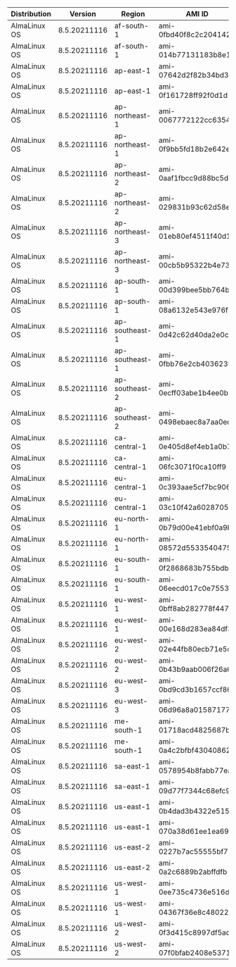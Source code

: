 Distribution|Version|Region|AMI ID|Arch
-|-|-|-|-
AlmaLinux OS |8.5.20211116 |af-south-1 |ami-0fbd40f8c2c204142 |x86_64
AlmaLinux OS |8.5.20211116 |af-south-1 |ami-014b77131183b8e19 |aarch64
AlmaLinux OS |8.5.20211116 |ap-east-1 |ami-07642d2f82b34bd37 |x86_64
AlmaLinux OS |8.5.20211116 |ap-east-1 |ami-0f161728ff92f0d1d |aarch64
AlmaLinux OS |8.5.20211116 |ap-northeast-1 |ami-0067772122cc63542 |x86_64
AlmaLinux OS |8.5.20211116 |ap-northeast-1 |ami-0f9bb5fd18b2e642e |aarch64
AlmaLinux OS |8.5.20211116 |ap-northeast-2 |ami-0aaf1fbcc9d88bc5d |x86_64
AlmaLinux OS |8.5.20211116 |ap-northeast-2 |ami-029831b93c62d58ed |aarch64
AlmaLinux OS |8.5.20211116 |ap-northeast-3 |ami-01eb80ef4511f40d1 |x86_64
AlmaLinux OS |8.5.20211116 |ap-northeast-3 |ami-00cb5b95322b4e739 |aarch64
AlmaLinux OS |8.5.20211116 |ap-south-1 |ami-00d399bee5bb764b0 |x86_64
AlmaLinux OS |8.5.20211116 |ap-south-1 |ami-08a6132e543e976f1 |aarch64
AlmaLinux OS |8.5.20211116 |ap-southeast-1 |ami-0d42c62d40da2e0c1 |x86_64
AlmaLinux OS |8.5.20211116 |ap-southeast-1 |ami-0fbb76e2cb4036239 |aarch64
AlmaLinux OS |8.5.20211116 |ap-southeast-2 |ami-0ecff03abe1b4ee0b |x86_64
AlmaLinux OS |8.5.20211116 |ap-southeast-2 |ami-0498ebaec8a7aa0ec |aarch64
AlmaLinux OS |8.5.20211116 |ca-central-1 |ami-0e405d8ef4eb1a0b7 |x86_64
AlmaLinux OS |8.5.20211116 |ca-central-1 |ami-06fc3071f0ca10ff9 |aarch64
AlmaLinux OS |8.5.20211116 |eu-central-1 |ami-0c393aae5cf7bc906 |x86_64
AlmaLinux OS |8.5.20211116 |eu-central-1 |ami-03c10f42a6028705d |aarch64
AlmaLinux OS |8.5.20211116 |eu-north-1 |ami-0b79d00e41ebf0a9b |x86_64
AlmaLinux OS |8.5.20211116 |eu-north-1 |ami-08572d5533540475b |aarch64
AlmaLinux OS |8.5.20211116 |eu-south-1 |ami-0f2868683b755bdba |x86_64
AlmaLinux OS |8.5.20211116 |eu-south-1 |ami-06eecd017c0e75539 |aarch64
AlmaLinux OS |8.5.20211116 |eu-west-1 |ami-0bff8ab282778f447 |x86_64
AlmaLinux OS |8.5.20211116 |eu-west-1 |ami-00e168d283ea84df3 |aarch64
AlmaLinux OS |8.5.20211116 |eu-west-2 |ami-02e44fb80ecb71e5c |x86_64
AlmaLinux OS |8.5.20211116 |eu-west-2 |ami-0b43b9aab006f26a6 |aarch64
AlmaLinux OS |8.5.20211116 |eu-west-3 |ami-0bd9cd3b1657ccf86 |x86_64
AlmaLinux OS |8.5.20211116 |eu-west-3 |ami-06d96a8a01587177d |aarch64
AlmaLinux OS |8.5.20211116 |me-south-1 |ami-01718acd4825687b2 |x86_64
AlmaLinux OS |8.5.20211116 |me-south-1 |ami-0a4c2bfbf43040862 |aarch64
AlmaLinux OS |8.5.20211116 |sa-east-1 |ami-0578954b8fabb77ea |x86_64
AlmaLinux OS |8.5.20211116 |sa-east-1 |ami-09d77f7344c68efc9 |aarch64
AlmaLinux OS |8.5.20211116 |us-east-1 |ami-0b4dad3b4322e5151 |x86_64
AlmaLinux OS |8.5.20211116 |us-east-1 |ami-070a38d61ee1ea697 |aarch64
AlmaLinux OS |8.5.20211116 |us-east-2 |ami-0227b7ac55555bf73 |x86_64
AlmaLinux OS |8.5.20211116 |us-east-2 |ami-0a2c6889b2abffdfb |aarch64
AlmaLinux OS |8.5.20211116 |us-west-1 |ami-0ee735c4736e516de |x86_64
AlmaLinux OS |8.5.20211116 |us-west-1 |ami-04367f36e8c480225 |aarch64
AlmaLinux OS |8.5.20211116 |us-west-2 |ami-0f3d415c8997df5ad |x86_64
AlmaLinux OS |8.5.20211116 |us-west-2 |ami-07f0bfab2408e5371 |aarch64
